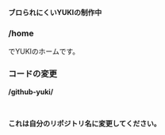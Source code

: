 **ブロられにくいYUKIの制作中**
<br>
### /home  
でYUKIのホームです。
<br>
### コードの変更
**/github-yuki/** 

<br>

**これは自分のリポジトリ名に変更してください。**
